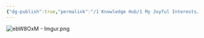 ```yaml
---
{"dg-publish":true,"permalink":"/1 Knowledge Hub/1 My Joyful Interests/Only Some Geography/Maps/Railway Line Maps/","noteIcon":""}
---
```



![ebW8OxM - Imgur.png](/img/user/Obsidian%20Functional%20Stuff/z-All%20pdfs,%20Images%20&%20Small%20Excalidraws/ebW8OxM%20-%20Imgur.png)